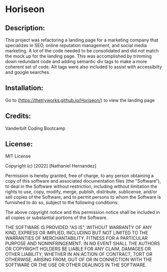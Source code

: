 # Horiseon

## Description:

This project was refactoring a landing page for a marketing company that specializes in SEO, online reputation management, and social media marketing. A lot of the code needed to be consolidated and did not match the mock up for the landing page. This was accomplished by trimming down redundant code and adding semantic div tags to make a more coherent set of code. Alt tags were also included to assist with accessibilty and google searches.

## Installation:

Go to (https://thetryworks.github.io/Horiseon/) to view the landing page

## Credits:

Vanderbilt Coding Bootcamp

## License:

MIT License

Copyright (c) [2022] [Nathaniel Hernandez]

Permission is hereby granted, free of charge, to any person obtaining a copy
of this software and associated documentation files (the "Software"), to deal
in the Software without restriction, including without limitation the rights
to use, copy, modify, merge, publish, distribute, sublicense, and/or sell
copies of the Software, and to permit persons to whom the Software is
furnished to do so, subject to the following conditions:

The above copyright notice and this permission notice shall be included in all
copies or substantial portions of the Software.

THE SOFTWARE IS PROVIDED "AS IS", WITHOUT WARRANTY OF ANY KIND, EXPRESS OR
IMPLIED, INCLUDING BUT NOT LIMITED TO THE WARRANTIES OF MERCHANTABILITY,
FITNESS FOR A PARTICULAR PURPOSE AND NONINFRINGEMENT. IN NO EVENT SHALL THE
AUTHORS OR COPYRIGHT HOLDERS BE LIABLE FOR ANY CLAIM, DAMAGES OR OTHER
LIABILITY, WHETHER IN AN ACTION OF CONTRACT, TORT OR OTHERWISE, ARISING FROM,
OUT OF OR IN CONNECTION WITH THE SOFTWARE OR THE USE OR OTHER DEALINGS IN THE
SOFTWARE.

